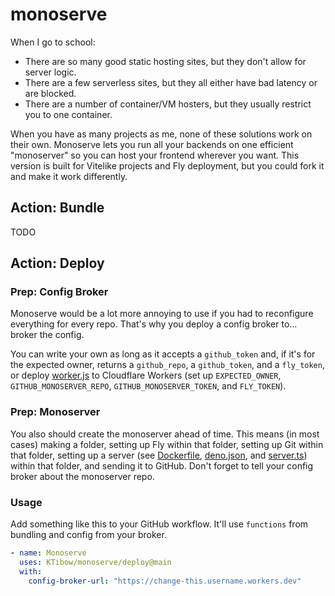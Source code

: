 # monoserve

When I go to school:

- There are so many good static hosting sites, but they don't allow for server logic.
- There are a few serverless sites, but they all either have bad latency or are blocked.
- There are a number of container/VM hosters, but they usually restrict you to one container.

When you have as many projects as me, none of these solutions work on their own. Monoserve lets you run all your backends on one efficient "monoserver" so you can host your frontend wherever you want. This version is built for Vitelike projects and Fly deployment, but you could fork it and make it work differently.

## Action: Bundle

TODO

## Action: Deploy

### Prep: Config Broker

Monoserve would be a lot more annoying to use if you had to reconfigure everything for every repo. That's why you deploy a config broker to... broker the config.

You can write your own as long as it accepts a `github_token` and, if it's for the expected owner, returns a `github_repo`, a `github_token`, and a `fly_token`, or deploy [worker.js](https://github.com/KTibow/monoserve/blob/main/example-worker.js) to Cloudflare Workers (set up `EXPECTED_OWNER`, `GITHUB_MONOSERVER_REPO`, `GITHUB_MONOSERVER_TOKEN`, and `FLY_TOKEN`).

### Prep: Monoserver

You also should create the monoserver ahead of time. This means (in most cases) making a folder, setting up Fly within that folder, setting up Git within that folder, setting up a server (see [Dockerfile](https://github.com/KTibow/monoserve/blob/main/example-Dockerfile), [deno.json](https://github.com/KTibow/monoserve/blob/main/example-deno.json), and [server.ts](https://github.com/KTibow/monoserve/blob/main/example-server.ts)) within that folder, and sending it to GitHub. Don't forget to tell your config broker about the monoserver repo.

### Usage

Add something like this to your GitHub workflow. It'll use `functions` from bundling and config from your broker.
```yaml
- name: Monoserve
  uses: KTibow/monoserve/deploy@main
  with:
    config-broker-url: "https://change-this.username.workers.dev"
```
